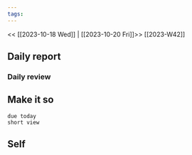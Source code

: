 ```yaml
---
tags:
---
```

<< [[2023-10-18 Wed]] | [[2023-10-20 Fri]]>>
[[2023-W42]]

## Daily report

### Daily review
## Make it so
```tasks
due today
short view
```

## Self

